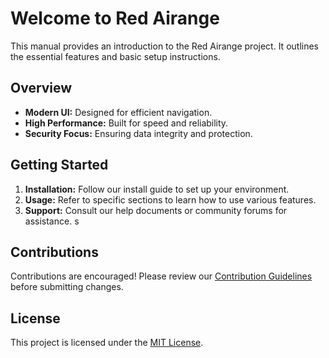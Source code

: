 # Welcome to Red Airange

This manual provides an introduction to the Red Airange project. It outlines the essential features and basic setup instructions.

## Overview

- **Modern UI:** Designed for efficient navigation.
- **High Performance:** Built for speed and reliability.
- **Security Focus:** Ensuring data integrity and protection.

## Getting Started

1. **Installation:** Follow our install guide to set up your environment.
2. **Usage:** Refer to specific sections to learn how to use various features.
3. **Support:** Consult our help documents or community forums for assistance.
s
## Contributions

Contributions are encouraged! Please review our [Contribution Guidelines](CONTRIBUTING.md) before submitting changes.

## License

This project is licensed under the [MIT License](LICENSE).
